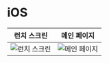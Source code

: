 # iOS

| 런치 스크린                          | 메인 페이지                          |
| --------------------------------- | --------------------------------- |
| ![런치 스크린](https://github.com/Sulasang/iOS/assets/49385546/f45640c8-4e65-431e-a382-5339062a5752) | ![메인 페이지]([링크_또는_이미지_경로2](https://github.com/Sulasang/iOS/assets/49385546/a5c83177-e3fd-4a84-979c-fa601dec8dc3)) |

